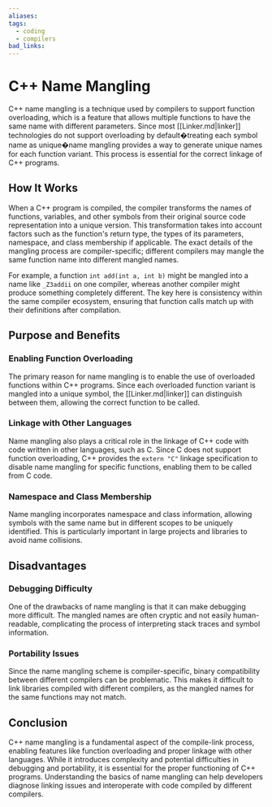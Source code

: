 ```yaml
---
aliases: 
tags:
  - coding
  - compilers
bad_links:
---
```

# C++ Name Mangling

C++ name mangling is a technique used by compilers to support function overloading, which is a feature that allows multiple functions to have the same name with different parameters. Since most [[Linker.md|linker]] technologies do not support overloading by default�treating each symbol name as unique�name mangling provides a way to generate unique names for each function variant. This process is essential for the correct linkage of C++ programs.

## How It Works

When a C++ program is compiled, the compiler transforms the names of functions, variables, and other symbols from their original source code representation into a unique version. This transformation takes into account factors such as the function's return type, the types of its parameters, namespace, and class membership if applicable. The exact details of the mangling process are compiler-specific; different compilers may mangle the same function name into different mangled names.

For example, a function `int add(int a, int b)` might be mangled into a name like `_Z3addii` on one compiler, whereas another compiler might produce something completely different. The key here is consistency within the same compiler ecosystem, ensuring that function calls match up with their definitions after compilation.

## Purpose and Benefits

### Enabling Function Overloading

The primary reason for name mangling is to enable the use of overloaded functions within C++ programs. Since each overloaded function variant is mangled into a unique symbol, the [[Linker.md|linker]] can distinguish between them, allowing the correct function to be called.

### Linkage with Other Languages

Name mangling also plays a critical role in the linkage of C++ code with code written in other languages, such as C. Since C does not support function overloading, C++ provides the `extern "C"` linkage specification to disable name mangling for specific functions, enabling them to be called from C code.

### Namespace and Class Membership

Name mangling incorporates namespace and class information, allowing symbols with the same name but in different scopes to be uniquely identified. This is particularly important in large projects and libraries to avoid name collisions.

## Disadvantages

### Debugging Difficulty

One of the drawbacks of name mangling is that it can make debugging more difficult. The mangled names are often cryptic and not easily human-readable, complicating the process of interpreting stack traces and symbol information.

### Portability Issues

Since the name mangling scheme is compiler-specific, binary compatibility between different compilers can be problematic. This makes it difficult to link libraries compiled with different compilers, as the mangled names for the same functions may not match.

## Conclusion

C++ name mangling is a fundamental aspect of the compile-link process, enabling features like function overloading and proper linkage with other languages. While it introduces complexity and potential difficulties in debugging and portability, it is essential for the proper functioning of C++ programs. Understanding the basics of name mangling can help developers diagnose linking issues and interoperate with code compiled by different compilers.